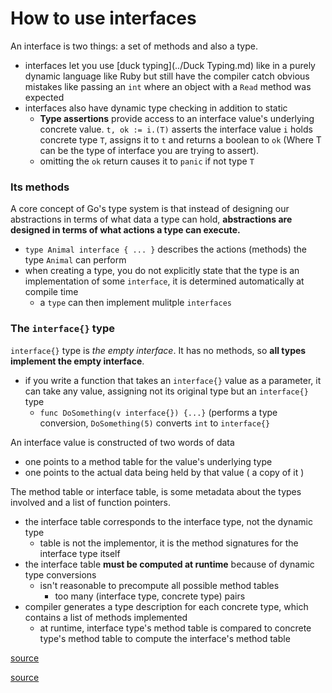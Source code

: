 # How to use interfaces
An interface is two things: a set of methods and also a type. 
- interfaces let you use [duck typing](../Duck Typing.md) like in a purely dynamic language like Ruby but still have the compiler catch obvious mistakes like passing an `int` where an object with a `Read` method was expected
- interfaces also have dynamic type checking in addition to static
  - **Type assertions** provide access to an interface value's underlying concrete value. `t, ok := i.(T)` asserts the interface value `i` holds concrete type `T`, assigns it to `t` and returns a boolean to `ok` (Where T can be the type of interface you are trying to assert).
  - omitting the `ok` return causes it to `panic` if not type `T`

### Its methods
A core concept of Go's type system is that instead of designing our abstractions in terms of what data a type can hold, **abstractions are designed in terms of what actions a type can execute.** 
- `type Animal interface { ... }` describes the actions (methods) the type `Animal` can perform
- when creating a type, you do not explicitly state that the type is an implementation of some `interface`, it is determined automatically at compile time
  - a `type` can then implement mulitple `interfaces` 

### The `interface{}` type
`interface{}` type is *the empty interface*. It has no methods, so **all types implement the empty interface**. 
- if you write a function that takes an `interface{}` value as a parameter, it can take any value, assigning not its original type but an `interface{}` type
  - `func DoSomething(v interface{}) {...}` (performs a type conversion, `DoSomething(5)` converts `int` to `interface{}`

An interface value is constructed of two words of data
- one points to a method table for the value's underlying type
- one points to the actual data being held by that value ( a copy of it )

The method table or interface table, is some metadata about the types involved and a list of function pointers. 
- the interface table corresponds to the interface type, not the dynamic type
  - table is not the implementor, it is the method signatures for the interface type itself
- the interface table **must be computed at runtime** because of dynamic type conversions
  - isn't reasonable to precompute all possible method tables
    - too many (interface type, concrete type) pairs
- compiler generates a type description for each concrete type, which contains a list of methods implemented
  - at runtime, interface type's method table is compared to concrete type's method table to compute the interface's method table 
  

[source](http://jordanorelli.com/post/32665860244/how-to-use-interfaces-in-go)

[source](http://research.swtch.com/interfaces)

